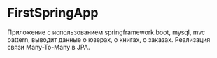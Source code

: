 # FirstSpringApp
Приложение с использованием springframework.boot, mysql, mvc pattern, выводит данные о юзерах, о книгах, о заказах. Реализация связи Many-To-Many в JPA.
